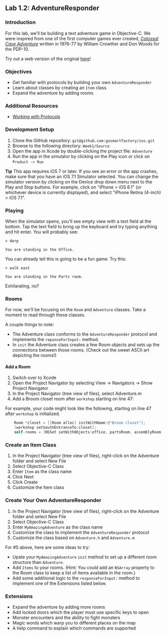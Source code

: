 ## Lab 1.2: AdventureResponder

### Introduction

For this lab, we'll be building a text adventure game in Objective-C. We were inspired from one of the first computer games ever created, [*Colossal Cave Adventure*](http://en.wikipedia.org/wiki/Colossal_Cave_Adventure) written in 1976-77 by William Crowther and Don Woods for the PDP-10.

Try out a web version of the original [here](http://www.web-adventures.org/cgi-bin/webfrotz?s=Adventure)!

### Objectives

- Get familiar with protocols by building your own `AdventureResponder`
- Learn about classes by creating an `Item` class
- Expand the adventure by adding rooms

### Additional Resources

- [Working with Protocols](https://developer.apple.com/library/ios/documentation/Cocoa/Conceptual/ProgrammingWithObjectiveC/WorkingwithProtocols/WorkingwithProtocols.html)

### Development Setup

1. Clone the GitHub repository: `git@github.com:gosmartfactory/ios.git`
2. Browse to the following directory: `Week1/Source`
3. Open the app in Xcode by double-clicking the project file: `Adventure`
4. Run the app in the simulator by clicking on the Play icon or click on `Product -> Run`

**Tip** This app requires iOS 7 or later. If you see an error or the app crashes, make sure that you have an iOS 7.1 Simulator selected. You can change the simulator version by clicking on the Device drop down menu next to the Play and Stop buttons. For example, click on "iPhone > iOS 6.1" (or whichever device is currently displayed), and select "iPhone Retina (4-inch) > iOS 7.1".

### Playing

When the simulator opens, you'll see empty view with a text field at the bottom. Tap the text field to bring up the keyboard and try typing anything and hit enter. You will probably see:

	> derp

	You are standing in the Office.

You can already tell this is going to be a fun game. Try this:

	> walk east

	You are standing in the Parts room.

Exhilarating, no?

### Rooms

For now, we'll be focusing on the `Room` and `Adventure` classes.  Take a moment to read through these classes.

A couple things to note:

- The Adventure class conforms to the `AdventureResponder` protocol and implements the `reponseForInput:` method.
- In `init` the Adventure class creates a few Room objects and sets up the connections between those rooms. (Check out the sweet ASCII art depicting the rooms!)

#### Add a Room

1. Switch over to Xcode
2. Open the Project Navigator by selecting View -> Navigators -> Show Project Navigator
3. In the Project Navigator (tree view of files), select Adventure.m
4. Add a Broom closet room after `workshop` starting on line 47:

For example, your code might look like the following, starting on line 47 after `workshop` is initialized.

```objective-c
    Room *closet = [[Room alloc] initWithName:@"Broom closet"];
    [workshop setSouthEntranceTo:closet];
    self.rooms = [NSSet setWithObjects:office, partsRoom, assemblyRoom, workshop, closet, nil];
```

### Create an Item Class

1. In the Project Navigator (tree view of files), right-click on the Adventure folder and select New File
2. Select Objective-C Class
3. Enter `Item` as the class name
4. Click Next
5. Click Create
6. Customize the Item class

### Create Your Own AdventureResponder

1. In the Project Navigator (tree view of files), right-click on the Adventure folder and select New File
2. Select Objective-C Class
3. Enter `MyAmazingAdventure` as the class name
4. Customize the class to implement the `AdventureResponder` protocol
5. Customize the class based on `Adventure.h` and `Adventure.m`

For #5 above, here are some ideas to try:

* Upate your `MyAmazingAdventure` `init` method to set up a different room structure than `Adventure`.
* Add `Items` to your rooms. (Hint: You could add an `NSArray` property to the Room class to keep a list of items available in the room.)
* Add some additional logic to the `responseForInput:` method to implement one of the Extensions listed below.

### Extensions

- Expand the adventure by adding more rooms
- Add locked doors which the player must use specific keys to open
- Monster encounters and the ability to fight monsters
- Magic words which warp you to different places on the map
- A help command to explain which commands are supported
